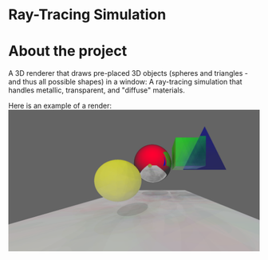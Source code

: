 # Ray-Tracing Simulation

<!--About the project-->
# About the project

A 3D renderer that draws pre-placed 3D objects (spheres and triangles - and thus all possible shapes) in a window: 
A ray-tracing simulation that handles metallic, transparent, and "diffuse" materials.

Here is an example of a render:
![Render example][render-example-url]


[render-example-url]: https://github.com/FireGreeks/ray-tracing-processing/blob/main/render.png
